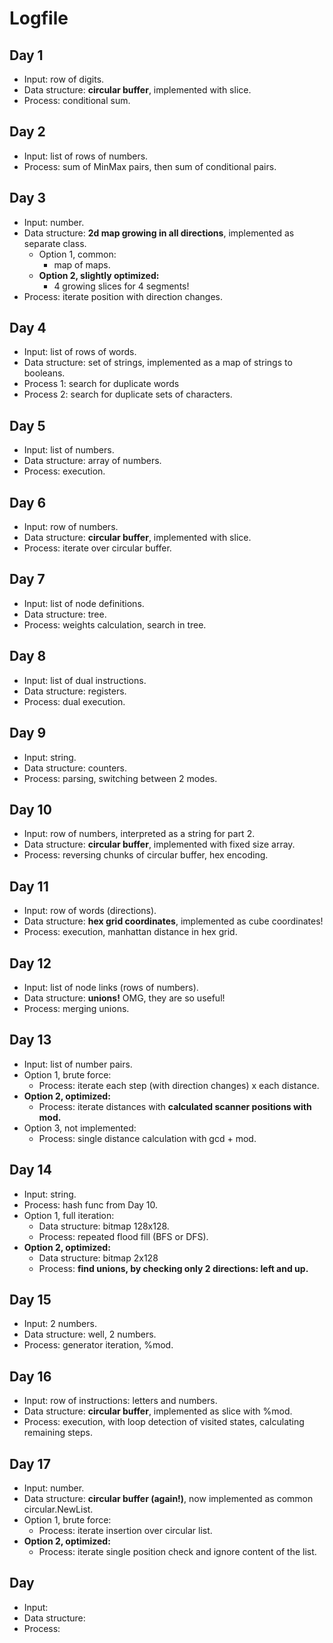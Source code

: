 # Logfile

## Day 1

* Input: row of digits.
* Data structure: **circular buffer**, implemented with slice.
* Process: conditional sum.

## Day 2

* Input: list of rows of numbers.
* Process: sum of MinMax pairs, then sum of conditional pairs.

## Day 3

* Input: number.
* Data structure: **2d map growing in all directions**, implemented as separate class.
  * Option 1, common:
    * map of maps.
  * **Option 2, slightly optimized:**
    * 4 growing slices for 4 segments!
* Process: iterate position with direction changes.

## Day 4

* Input: list of rows of words.
* Data structure: set of strings, implemented as a map of strings to booleans.
* Process 1: search for duplicate words
* Process 2: search for duplicate sets of characters.

## Day 5

* Input: list of numbers.
* Data structure: array of numbers.
* Process: execution.

## Day 6

* Input: row of numbers.
* Data structure: **circular buffer**, implemented with slice.
* Process: iterate over circular buffer.

## Day 7

* Input: list of node definitions.
* Data structure: tree.
* Process: weights calculation, search in tree.

## Day 8

* Input: list of dual instructions.
* Data structure: registers.
* Process: dual execution.

## Day 9

* Input: string.
* Data structure: counters.
* Process: parsing, switching between 2 modes.

## Day 10

* Input: row of numbers, interpreted as a string for part 2.
* Data structure: **circular buffer**, implemented with fixed size array.
* Process: reversing chunks of circular buffer, hex encoding.

## Day 11

* Input: row of words (directions).
* Data structure: **hex grid coordinates**, implemented as cube coordinates!
* Process: execution, manhattan distance in hex grid.

## Day 12

* Input: list of node links (rows of numbers).
* Data structure: **unions!** OMG, they are so useful!
* Process: merging unions.

## Day 13

* Input: list of number pairs.
* Option 1, brute force:
  * Process: iterate each step (with direction changes) x each distance.
* **Option 2, optimized:**
  * Process: iterate distances with **calculated scanner positions with mod.**
* Option 3, not implemented:
  * Process: single distance calculation with gcd + mod.

## Day 14

* Input: string.
* Process: hash func from Day 10.
* Option 1, full iteration:
  * Data structure: bitmap 128x128.
  * Process: repeated flood fill (BFS or DFS).
* **Option 2, optimized:**
  * Data structure: bitmap 2x128
  * Process: **find unions, by checking only 2 directions: left and up.**

## Day 15

* Input: 2 numbers.
* Data structure: well, 2 numbers.
* Process: generator iteration, %mod.

## Day 16

* Input: row of instructions: letters and numbers.
* Data structure: **circular buffer**, implemented as slice with %mod.
* Process: execution, with loop detection of visited states, calculating remaining steps.

## Day 17

* Input: number.
* Data structure: **circular buffer (again!)**, now implemented as common circular.NewList.
* Option 1, brute force:
  * Process: iterate insertion over circular list.
* **Option 2, optimized:**
  * Process: iterate single position check and ignore content of the list.

## Day

* Input:
* Data structure:
* Process:
